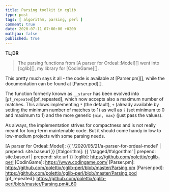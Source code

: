 ```yaml
---
title: Parsing toolkit in cglib
type: post
tags: [ algorithm, parsing, perl ]
comment: true
date: 2020-07-11 07:00:00 +0200
mathjax: false
published: true
---
```


**TL;DR**

> The parsing functions from [A parser for Ordeal::Model][] went into
> [cglib][], my library for [CodinGame][].

This pretty much says it all - the code is available at [Parser.pm][],
while the documentation can be found at [Parser.pod][].

The function formerly known as `__starer` has been evolved into
[`pf_repeated`][pf_repeated], which now accepts also a maximum number of
matches. This allows implementing `*` (the default), `+` (already
available by setting the minimum number of matches to 1) as well as `?`
(set minimum to 0 and maximum to 1) and the more generic `{min, max}`
(just pass the values).

As always, the implementation strives for compactness and is not really
meant for long-term maintenable code. But it should come handy in low to
low-medium projects with some parsing needs.

[A parser for Ordeal::Model]: {{ '/2020/05/21/a-parser-for-ordeal-model' | prepend: site.baseurl }}
[#algorithm]: {{ '/tagged/#algorithm' | prepend: site.baseurl | prepend: site.url }}
[cglib]: https://github.com/polettix/cglib-perl
[CodinGame]: https://www.codingame.com/
[Parser.pm]: https://github.com/polettix/cglib-perl/blob/master/Parsing.pm
[Parser.pod]: https://github.com/polettix/cglib-perl/blob/master/Parsing.pod
[pf_repeated]: https://github.com/polettix/cglib-perl/blob/master/Parsing.pm#L60
